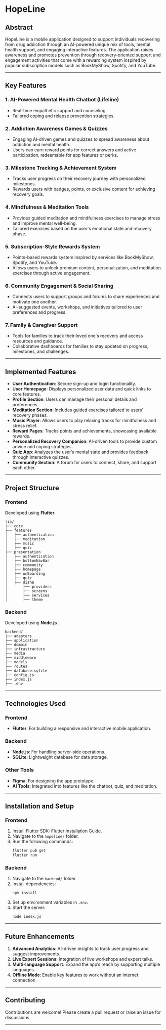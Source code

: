  # HopeLine

## Abstract
HopeLine is a mobile application designed to support individuals recovering from drug addiction through an AI-powered unique mix of tools, mental health support, and engaging interactive features. The application raises awareness and promotes prevention through recovery-oriented support and engagement activities that come with a rewarding system inspired by popular subscription models such as BookMyShow, Spotify, and YouTube.

---

## Key Features

### 1. AI-Powered Mental Health Chatbot (Lifeline)
- Real-time empathetic support and counseling.
- Tailored coping and relapse prevention strategies.

### 2. Addiction Awareness Games & Quizzes
- Engaging AI-driven games and quizzes to spread awareness about addiction and mental health.
- Users can earn reward points for correct answers and active participation, redeemable for app features or perks.

### 3. Milestone Tracking & Achievement System
- Tracks user progress on their recovery journey with personalized milestones.
- Rewards users with badges, points, or exclusive content for achieving recovery goals.

### 4. Mindfulness & Meditation Tools
- Provides guided meditation and mindfulness exercises to manage stress and improve mental well-being.
- Tailored exercises based on the user's emotional state and recovery phase.

### 5. Subscription-Style Rewards System
- Points-based rewards system inspired by services like BookMyShow, Spotify, and YouTube.
- Allows users to unlock premium content, personalization, and meditation exercises through active engagement.

### 6. Community Engagement & Social Sharing
- Connects users to support groups and forums to share experiences and motivate one another.
- AI-suggested events, workshops, and initiatives tailored to user preferences and progress.

### 7. Family & Caregiver Support
- Tools for families to track their loved one's recovery and access resources and guidance.
- Collaborative dashboards for families to stay updated on progress, milestones, and challenges.

---

## Implemented Features

- **User Authentication**: Secure sign-up and login functionality.
- **User Homepage**: Displays personalized user data and quick links to core features.
- **Profile Section**: Users can manage their personal details and preferences.
- **Meditation Section**: Includes guided exercises tailored to users' recovery phases.
- **Music Player**: Allows users to play relaxing tracks for mindfulness and stress relief.
- **Reward Pages**: Tracks points and achievements, showcasing available rewards.
- **Personalized Recovery Companion**: AI-driven tools to provide custom advice and coping strategies.
- **Quiz App**: Analyzes the user’s mental state and provides feedback through interactive quizzes.
- **Community Section**: A forum for users to connect, share, and support each other.

---

## Project Structure

### Frontend
Developed using **Flutter**.

```
lib/
├── core
├── features
│   ├── authentication
│   ├── meditation
│   ├── music
│   ├── quiz
├── presentation
│   ├── authentication
│   ├── bottomNavBar
│   ├── community
│   ├── homepage
│   ├── onBoarding
│   ├── quiz
│   ├── disha
│       ├── providers
│       ├── screens
│       ├── services
│       ├── theme
```

### Backend
Developed using **Node.js**.

```
backend/
├── adapters
├── application
├── domain
├── infrastructure
├── media
├── middleware
├── models
├── routes
├── database.sqlite
├── config.js
├── index.js
├── .env
```

---

## Technologies Used

### Frontend
- **Flutter**: For building a responsive and interactive mobile application.

### Backend
- **Node.js**: For handling server-side operations.
- **SQLite**: Lightweight database for data storage.

### Other Tools
- **Figma**: For designing the app prototype.
- **AI Tools**: Integrated into features like the chatbot, quiz, and meditation.

---

## Installation and Setup

### Frontend
1. Install Flutter SDK: [Flutter Installation Guide](https://flutter.dev/docs/get-started/install).
2. Navigate to the `hopeline/` folder.
3. Run the following commands:
   ```bash
   flutter pub get
   flutter run
   ```

### Backend
1. Navigate to the `backend/` folder.
2. Install dependencies:
   ```bash
   npm install
   ```
3. Set up environment variables in `.env`.
4. Start the server:
   ```bash
   node index.js
   ```

---

## Future Enhancements

1. **Advanced Analytics**: AI-driven insights to track user progress and suggest improvements.
2. **Live Expert Sessions**: Integration of live workshops and expert talks.
3. **Multi-language Support**: Expand the app’s reach by supporting multiple languages.
4. **Offline Mode**: Enable key features to work without an internet connection.

---

## Contributing
Contributions are welcome! Please create a pull request or raise an issue for discussions.

---
